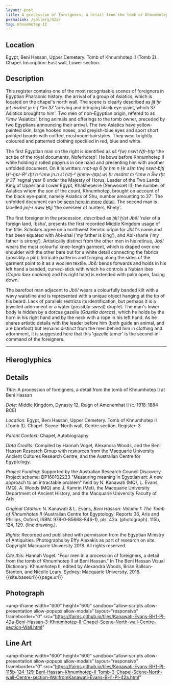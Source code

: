 ```yaml
---
layout: post
title: A procession of foreigners, a detail from the tomb of Khnumhotep II at Beni Hassan
permalink: /gallery/42a/
tag: Khnumhotep-II
---
```


## Location

Egypt, Beni Hassan, Upper Cemetery. Tomb of Khnumhotep II (Tomb 3). Chapel. Inscription: East wall, Lower section.

## Description

This register contains one of the most recognisable scenes of foreigners in Egyptian Pharaonic history: the arrival of a group of Asiatics, which is located on the chapel's north wall. The scene is clearly described as *jjt ḥr jnt msdmt jn n.f ꜤꜢm 37* 'arriving and bringing black eye-paint, which 37 Asiatics brought to him'. Two men of non-Egyptian origin, refered to as *ꜤꜢmw* 'Asiatics', bring animals and offerings to the tomb owner, preceded by two Egyptians announcing their arrival. The two Asiatics have yellow-painted skin, large hooked noses, and greyish-blue eyes and sport short pointed beards with coiffed, mushroom hairstyles. They wear brightly coloured and patterned clothing speckled in red, blue and white. 

The first Egyptian man on the right is identified as *sš Ꜥ(w) nswt Nfr-ḥtp* 'the scribe of the royal documents, Noferhotep'. He bows before Khnumhotep II while holding a rolled papyrus in one hand and presenting him with another unfolded document. On it is written: *rnpt-sp 6 ḫr ḥm n Ḥr sšm tꜢwj nswt-bjtj ḪꜤ-ḫpr-RꜤ rḫt n ꜤꜢmw jn.n sꜢ ḥꜢtj-Ꜥ H̱nmw-ḥtp(.w) ḥr msdmt m ꜤꜢmw n Šw rḫt jr 37* 'regnal year 6 under the Majesty of Horus, Leader of the Two Lands, King of Upper and Lower Egypt, Khakheperre (Senwosret II); the number of Asiatics whom the son of the count, Khnumhotep, brought on account of the black eye-paint, namely Asiatics of Shu, number amounting to 37'. The unfolded document can be [seen here in more detail](/gallery/43a). The second man is labelled *jmj-r nww H̱tjj* 'the overseer of hunters, Khety'.

The first foreigner in the procession, described as *ḥḳꜢ ḫꜢst JbšꜢ* 'ruler of a foreign land, Ibsha', presents the first recorded Middle Kingdom usage of the title. Scholars agree on a northwest Semitic origin for *JbšꜢ*'s name and has been equated with Abi-shai ('my father is king'), and Abi-sharie ('my father is strong'). Artistically distinct from the other men in his retinue, *JbšꜢ* wears the most colourful knee-length garment, which is draped over one shoulder with the other bare but for a white detail connecting the fabrics (possibly a pin). Intricate patterns and fringing along the sides of the garment point to it as a woollen textile. *JbšꜢ* bends forwards and holds in his left hand a banded, curved-stick with which he controls a Nubian ibex (*Capra ibex nubiana*) and his right hand is extended with palm open, facing down. 

The barefoot man adjacent to *JbšꜢ* wears a colourfully banded kilt with a wavy waistline and is represented with a unique object hanging at the tip of his beard. Lack of parallels restricts its identification, but perhaps it is a jewelled adornment or a water (possibly sweat) droplet. The man's lower body is hidden by a dorcas gazelle (*Gazella dorcas*), which he holds by the horn in his right hand and by the neck with a rope in his left hand. As he shares artistic details with the leader before him (both guide an animal, and are barefoot) but remains distinct from the men behind him in clothing and adornment, it is suggested here that this 'gazelle tamer' is the second-in-command of the foreigners. 


<hr/>

## Hieroglyphics

<amp-img alt="MQ.KEBH1.42a.1.svg" class="mb3" width=226 height=16 layout="responsive" src="/assets/images/MQ.KEBH1.42a.1.svg"></amp-img>

<amp-img alt="MQ.KEBH1.42a.2.svg" class="mb3" width=150 height=71 layout="responsive" src="/assets/images/MQ.KEBH1.42a.2.svg"></amp-img>

## Details

*Title:* A procession of foreigners, a detail from the tomb of Khnumhotep II at Beni Hassan

*Date:* Middle Kingdom, Dynasty 12, Reign of Amenemhat II (c. 1918-1884 BCE)

*Location:* Egypt, Beni Hassan, Upper Cemetery. Tomb of Khnumhotep II (Tomb 3). Chapel. Scene: North wall, Centre section. Register: 3.

*Parent Context:* Chapel, Autobiography

*Data Credits:* Compiled by Hannah Vogel, Alexandra Woods, and the Beni Hassan Research Group with resources from the Macquarie University Ancient Cultures Research Centre, and the Australian Centre for Egyptology.

*Project Funding:* Supported by the Australian Research Council Discovery Project scheme: DP160102223 "Measuring meaning in Egyptian art: A new approach to an intractable problem" held by N. Kanawati (MQ), L. Evans (MQ), A. Woods (MQ) and J. Kamrin (Met), the Macquarie University Department of Ancient History, and the Macquarie University Faculty of Arts.

*Original Citation:* N. Kanawati & L. Evans, *Beni Hassan: Volume I: The Tomb of Khnumhotep II* (Australian Centre
for Egyptology: Reports 36, Aris and Phillips, Oxford, ISBN: 978-0-85668-846-1), pls. 42a. (photograph). 115b,
124, 129. (line drawing.).

*Rights:* Recorded and published with permission from the Egyptian Ministry of Antiquities. Photographs by Effy Alexakis as part of research on site. Copyright Macquarie University 2018. All rights reserved.

*Cite this:* Hannah Vogel. "Four men in a procession of foreigners, a detail from the tomb of Khnumhotep
II at Beni Hassan." In The Beni Hassan Visual Dictionary: Khnumhotep II, edited by Alexandra Woods, Brian
Ballsun-Stanton, and Nicolle Leary. Sydney: Macquarie University, 2018. {{site.baseurl}}{{page.url}}



## Photograph

<amp-iframe width="600" height="600"
sandbox="allow-scripts allow-presentation allow-popups allow-modals"
layout="responsive"
frameborder="0"
src="https://faims.github.io/tiles/Kanawati-Evans-BH1-Pl-42a-Beni-Hassan-3-Khnumhotep-II-Chapel-Scene-North-wall-Centre-section-Wall.html"
>
</amp-iframe>

## Line Art

<amp-iframe width="600" height="600"
sandbox="allow-scripts allow-presentation allow-popups allow-modals"
layout="responsive"
frameborder="0"
src="https://faims.github.io/tiles/Kanawati-Evans-BH1-Pl-115b-124-129-Beni-Hassan-Khnumhotep-II-Tomb-3-Chapel-Scene-North-wall-Centre-section-WallfromKanawati-Evans-BH1-Pl-42a.html"
>
</amp-iframe>

<!-- src="https://tiles.benihassan.com/Kanawati-Evans-BH1-Pl-02a-Beni-Hassan-Khnumhotep-II-Tomb-3-Portico-Architectural-feature-East-wall-Middle-section-Doorway.html" -->